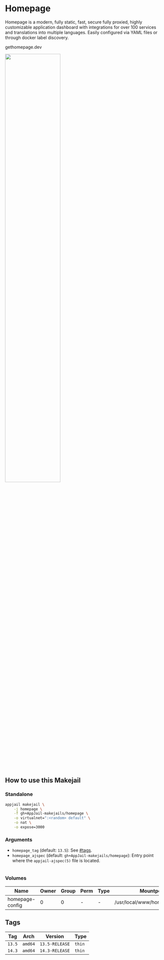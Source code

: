 # Homepage

Homepage is a modern, fully static, fast, secure fully proxied, highly customizable application dashboard with integrations for over 100 services and translations into multiple languages. Easily configured via YAML files or through docker label discovery.

gethomepage.dev

<img src="https://raw.githubusercontent.com/gethomepage/homepage/main/images/banner_light%402x.png" width="60%" height="auto">

## How to use this Makejail

### Standalone

```sh
appjail makejail \
    -j homepage \
    -f gh+AppJail-makejails/homepage \
    -o virtualnet=":<random> default" \
    -o nat \
    -o expose=3000
```

### Arguments

* `homepage_tag` (default: `13.5`): See [#tags](#tags).
* `homepage_ajspec` (default: `gh+AppJail-makejails/homepage`): Entry point where the `appjail-ajspec(5)` file is located.
#
### Volumes

| Name            | Owner | Group | Perm | Type | Mountpoint                      |
| --------------- | ----- | ----- | ---- | ---- | ------------------------------- |
| homepage-config | 0     | 0     |  -   |  -   | /usr/local/www/homepage/config  |

## Tags

| Tag        | Arch    | Version            | Type   |
| ---------- | ------- | ------------------ | ------ |
| `13.5` | `amd64` | `13.5-RELEASE` | `thin` |
| `14.3` | `amd64` | `14.3-RELEASE` | `thin` |
